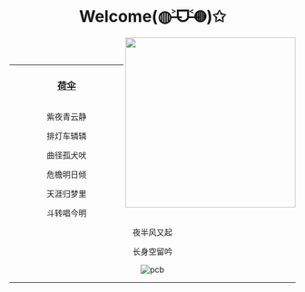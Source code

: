 <div align="center">
  <h1>Welcome(◍˃̶ᗜ˂̶◍)✩</h1>


<img align='right' src='https://th.bing.com/th/id/OIP.feVJnkC2UJqcZ1_jOOIysAHaPU?rs=1&pid=ImgDetMain' width='300px'>

<br/><br/>

---

<div align="center">

  ### [荷伞](https://github.com/fumiama/KujMung/blob/main/%E8%8A%B1%E6%A2%A8.md#%E5%86%AC%E7%A5%AD)

<br>紫夜青云静

排灯车辚辚

曲径孤犬吠

危檐明日倾

天涯归梦里

斗转唱今明

夜半风又起

长身空留吟<br>
</div>

![pcb](pcb.jpg)

---
